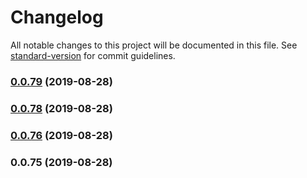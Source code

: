 # Changelog

All notable changes to this project will be documented in this file. See [standard-version](https://github.com/conventional-changelog/standard-version) for commit guidelines.

### [0.0.79](https://github.com/alexxsexotic/leafy-design-system/compare/v0.0.78...v0.0.79) (2019-08-28)

### [0.0.78](https://github.com/alexxsexotic/leafy-design-system/compare/v0.0.76...v0.0.78) (2019-08-28)

### [0.0.76](https://github.com/alexxsexotic/leafy-design-system/compare/v0.0.75...v0.0.76) (2019-08-28)

### 0.0.75 (2019-08-28)
